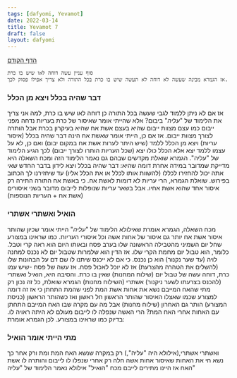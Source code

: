 ```yaml
---
tags: [dafyomi, Yevamot] 
date: 2022-03-14
title: Yevamot 7
draft: false
layout: dafyomi
---
```


[הדף הקודם](../2022-03-13)

```ad-warning
סוף עניין עשה דוחה לאו שיש בו כרת
אז הגמרא מבינה שעשה לא דוחה לא תעשה שיש בו כרת בכל התורה ולא צריך אפילו פסוק לכך. 
```

### דבר שהיה בכלל ויצא מן הכלל 
אז אם לא ניתן ללמוד לגבי שעשה בכל התורה כן דוחה לאו שיש בו כרת, למה אני צריך את הלימוד של "*עליה*" ביבום? אלא שהייתי אומר שאיסור של כרת בעריות נדחה מפני ייבום כמו עצם מצוות ייבום שהיא בעצם אשת אח שהיא בעיקרון בכרת אבל הותרה לצורך מצוות ייבום. אז אם כן, הייתי אומר שאשת אח הינה דבר שהיה בכלל (איסור עריות) ויצא מן הכלל ללמד (שיש היתר לערות אשת אח במקום יבום) ואם כן, לא על עצמו ללמד יצא אלא הכלל כולו יצא (שכל העריות הותרו לצורך ייבום) לכך הגיע הלימוד של "עליה".
הגמרא שואלת מקדשים שבהם גם נאמר הלימוד הזה ומכח השאלה היא מדייקת שמדובר במידה אחרת דומה שהיא: דבר שהיה בכלל ויצא לידון בדבר החדש שאי אתה יכול להחזירו לכללו (להשוות אותו לכלל או את הכלל אליו) עד שיחזירנו לך הכתוב בפירוש.
שואלת הגמרא, הרי עריות לא דומות לאשת אח. כי באשת אח התורה התירה רק איסור אחד שהוא אשת אחיו. אבל בשאר עריות שנופלות לייבום מדובר בשני איסורים (אשת אח + העריות הנוספות)
### הואיל ואשתרי אשתרי
מכח השאלה, הגמרא אומרת שאילולא הלימוד של "*עליה*" הייתי אומר שכיון שהותר איסור אשת אח יותר גם איסור של אחות אשה וכל איסורי העריות.
כמו שראינו במצורע שחל יום השמיני מהטבילה הראשונה שלו בערב פסח ובאותו היום הוא ראה קרי וטבל. כלומר, הוא טבול יום מחמת הקרי שלו. אז הדין הוא שלמרות שטבול יום לא נכנס למחנה לויה (עד שער נקנור) הוא כן נכנס. כי אם לא ייכנס שיתנו לו שם דם על הבהונות שלו (להשלים את הטהרה מהצרעת) אז לא יוכל לאכול פסח. אז עשה של פסח -שיש עמו כרת, דוחה עשה של טבול יום (שילוח המחנות) שאין בו כרת. והסיבה היא, הואיל ואשתרי (להכנס בצרעתו לשער ניקנור) אשתרי (השילוח מחנות) 
הגמרא שואלת, כל זה נכון רק מתי שהאח המייבם נשא את אחות אשת המת לפני שהמת התחתן כי אז זה דומה למצורע שכמו שאצלו האיסור שהותר הראשון חל ראשון ואז כשהותר הראשון (כניסת המצורע) הותר גם האחרון (שילוח מחנות) אבל מה עם מקרה שבו האח המייבם התחתן עם האחות אחרי האח המת? הרי האשה שנפלה לו לייבום מעולם לא היתה ראויה לו.
בדיוק כמו שראינו במצורע.
לכן הגמרא אומרת:
### מתי הייתי אומר הואיל
ואשתרי אשתרי,(אילולא היה "עליה",) רק במקרה שנשא האח המת ומת ורק אחר כך נשא חי את האחות שאיסור אחות אשה חלה רק אחרי שנפלו לו לייבום והותרה לו אשת האח אז היינו מתירים לייבם מכח "הואיל" אילולא נאמר הלימוד של "עליה"